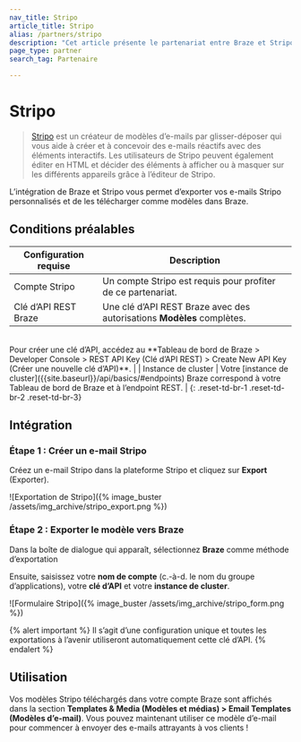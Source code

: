 ```yaml
---
nav_title: Stripo
article_title: Stripo
alias: /partners/stripo
description: "Cet article présente le partenariat entre Braze et Stripo, un modèle d’e-mail glisser-déposer qui vous permet de créer facilement des e-mails sophistiqués avec des éléments interactifs."
page_type: partner
search_tag: Partenaire

---
```


# Stripo

> [Stripo](https://stripo.email/) est un créateur de modèles d’e-mails par glisser-déposer qui vous aide à créer et à concevoir des e-mails réactifs avec des éléments interactifs. Les utilisateurs de Stripo peuvent également éditer en HTML et décider des éléments à afficher ou à masquer sur les différents appareils grâce à l’éditeur de Stripo.

L’intégration de Braze et Stripo vous permet d’exporter vos e-mails Stripo personnalisés et de les télécharger comme modèles dans Braze.

## Conditions préalables

| Configuration requise | Description |
| ------------| ----------- |
| Compte Stripo | Un compte Stripo est requis pour profiter de ce partenariat. |
| Clé d’API REST Braze | Une clé d’API REST Braze avec des autorisations **Modèles** complètes. <br>
<br>
 Pour créer une clé d’API, accédez au **Tableau de bord de Braze > Developer Console > REST API Key (Clé d’API REST) > Create New API Key (Créer une nouvelle clé d’API)**. |
| Instance de cluster | Votre [instance de cluster]({{site.baseurl}}/api/basics/#endpoints) Braze correspond à votre Tableau de bord de Braze et à l’endpoint REST.  |
{: .reset-td-br-1 .reset-td-br-2 .reset-td-br-3}

## Intégration

### Étape 1 : Créer un e-mail Stripo

Créez un e-mail Stripo dans la plateforme Stripo et cliquez sur **Export** (Exporter). 

![Exportation de Stripo]({% image_buster /assets/img_archive/stripo_export.png %})

### Étape 2 : Exporter le modèle vers Braze

Dans la boîte de dialogue qui apparaît, sélectionnez **Braze** comme méthode d’exportation 

Ensuite, saisissez votre **nom de compte** (c.-à-d. le nom du groupe d’applications), votre **clé d’API** et votre **instance de cluster**.

![Formulaire Stripo]({% image_buster /assets/img_archive/stripo_form.png %})

{% alert important %}
Il s’agit d’une configuration unique et toutes les exportations à l’avenir utiliseront automatiquement cette clé d’API.
{% endalert %}

## Utilisation

Vos modèles Stripo téléchargés dans votre compte Braze sont affichés dans la section **Templates & Media (Modèles et médias) > Email Templates (Modèles d’e-mail)**. Vous pouvez maintenant utiliser ce modèle d’e-mail pour commencer à envoyer des e-mails attrayants à vos clients !

[1]: {{site.baseurl}}/user_guide/message_building_by_channel/email/creating_an_email_template/
